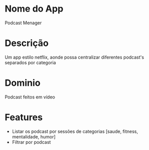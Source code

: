 # Nome do App
Podcast Menager

# Descrição 
Um app estilo netflix, aonde possa centralizar diferentes podcast's separados por categoria

# Dominio 
Podcast feitos em vídeo

# Features
- Listar os podcast por sessões de categorias [saude, fitness, mentalidade, humor]
- Filtrar por podcast
